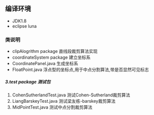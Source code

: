 ## 编译环境
- JDK1.8
- eclipse luna

### 类说明
- clipAlogrithm package 直线段裁剪算法实现
- coordinateSystem package 建立坐标系
- CoordinatePanel.java 生成坐标系
- FloatPoint.java  浮点型的坐标点,用于中点分割算法,带是否显然可见标志

##### 3.test package 测试包

1. CohenSutherlandTest.java 测试Cohen-Sutherland裁剪算法
2. LiangBarskeyTest.java  测试梁友栋-barskey裁剪算法
3. MidPointTest.java  测试中点分割裁剪算法
